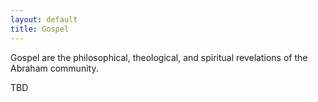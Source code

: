 ```yaml
---
layout: default
title: Gospel
---
```



Gospel are the philosophical, theological, and spiritual revelations of the Abraham community.

TBD